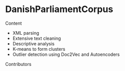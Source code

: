 # DanishParliamentCorpus

Content

- XML parsing
- Extensive text cleaning
- Descriptive analysis
- K-means to form clusters
- Outlier detection using Doc2Vec and Autoencoders

Contributors
